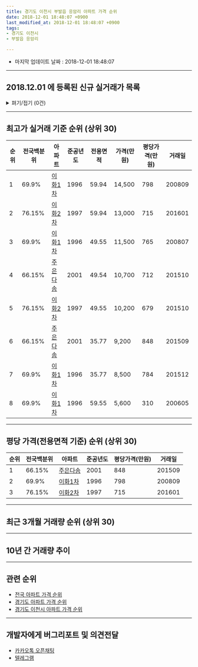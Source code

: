 ```yaml
---
title: 경기도 이천시 부발읍 응암리 아파트 가격 순위
date: 2018-12-01 18:48:07 +0900
last_modified_at: 2018-12-01 18:48:07 +0900
tags:
- 경기도 이천시
- 부발읍 응암리

---
```


* 마지막 업데이트 날짜 : 2018-12-01 18:48:07

---

## 2018.12.01 에 등록된 신규 실거래가 목록

<details>
<summary>펴기/접기 (0건)</summary>
<div markdown="1">

|아파트|전국백분위|준공년도|전용면적|가격(만원)|평당가격(만원)|거래일|
|---|---|---|---|---|---|---|
|없음|||||||


</div>
</details>

---

## 최고가 실거래 기준 순위 (상위 30)


|순위|전국백분위|아파트|준공년도|전용면적|가격(만원)|평당가격(만원)|거래일|
|---|---|---|---|---|---|---|---|
|1|69.9%|[이화1차](https://search.naver.com/search.naver?query=%EA%B2%BD%EA%B8%B0%EB%8F%84+%EC%9D%B4%EC%B2%9C%EC%8B%9C+%EB%B6%80%EB%B0%9C%EC%9D%8D+%EC%9D%91%EC%95%94%EB%A6%AC+%EC%9D%B4%ED%99%941%EC%B0%A8)|1996|59.94|14,500|798|200809|
|2|76.15%|[이화2차](https://search.naver.com/search.naver?query=%EA%B2%BD%EA%B8%B0%EB%8F%84+%EC%9D%B4%EC%B2%9C%EC%8B%9C+%EB%B6%80%EB%B0%9C%EC%9D%8D+%EC%9D%91%EC%95%94%EB%A6%AC+%EC%9D%B4%ED%99%942%EC%B0%A8)|1997|59.94|13,000|715|201601|
|3|69.9%|[이화1차](https://search.naver.com/search.naver?query=%EA%B2%BD%EA%B8%B0%EB%8F%84+%EC%9D%B4%EC%B2%9C%EC%8B%9C+%EB%B6%80%EB%B0%9C%EC%9D%8D+%EC%9D%91%EC%95%94%EB%A6%AC+%EC%9D%B4%ED%99%941%EC%B0%A8)|1996|49.55|11,500|765|200807|
|4|66.15%|[주은다솜](https://search.naver.com/search.naver?query=%EA%B2%BD%EA%B8%B0%EB%8F%84+%EC%9D%B4%EC%B2%9C%EC%8B%9C+%EB%B6%80%EB%B0%9C%EC%9D%8D+%EC%9D%91%EC%95%94%EB%A6%AC+%EC%A3%BC%EC%9D%80%EB%8B%A4%EC%86%9C)|2001|49.54|10,700|712|201510|
|5|76.15%|[이화2차](https://search.naver.com/search.naver?query=%EA%B2%BD%EA%B8%B0%EB%8F%84+%EC%9D%B4%EC%B2%9C%EC%8B%9C+%EB%B6%80%EB%B0%9C%EC%9D%8D+%EC%9D%91%EC%95%94%EB%A6%AC+%EC%9D%B4%ED%99%942%EC%B0%A8)|1997|49.55|10,200|679|201510|
|6|66.15%|[주은다솜](https://search.naver.com/search.naver?query=%EA%B2%BD%EA%B8%B0%EB%8F%84+%EC%9D%B4%EC%B2%9C%EC%8B%9C+%EB%B6%80%EB%B0%9C%EC%9D%8D+%EC%9D%91%EC%95%94%EB%A6%AC+%EC%A3%BC%EC%9D%80%EB%8B%A4%EC%86%9C)|2001|35.77|9,200|848|201509|
|7|69.9%|[이화1차](https://search.naver.com/search.naver?query=%EA%B2%BD%EA%B8%B0%EB%8F%84+%EC%9D%B4%EC%B2%9C%EC%8B%9C+%EB%B6%80%EB%B0%9C%EC%9D%8D+%EC%9D%91%EC%95%94%EB%A6%AC+%EC%9D%B4%ED%99%941%EC%B0%A8)|1996|35.77|8,500|784|201512|
|8|69.9%|[이화1차](https://search.naver.com/search.naver?query=%EA%B2%BD%EA%B8%B0%EB%8F%84+%EC%9D%B4%EC%B2%9C%EC%8B%9C+%EB%B6%80%EB%B0%9C%EC%9D%8D+%EC%9D%91%EC%95%94%EB%A6%AC+%EC%9D%B4%ED%99%941%EC%B0%A8)|1996|59.55|5,600|310|200605|


---

## 평당 가격(전용면적 기준) 순위 (상위 30)


|순위|전국백분위|아파트|준공년도|평당가격(만원)|거래일|
|---|---|---|---|---|---|
|1|66.15%|[주은다솜](https://search.naver.com/search.naver?query=%EA%B2%BD%EA%B8%B0%EB%8F%84+%EC%9D%B4%EC%B2%9C%EC%8B%9C+%EB%B6%80%EB%B0%9C%EC%9D%8D+%EC%9D%91%EC%95%94%EB%A6%AC+%EC%A3%BC%EC%9D%80%EB%8B%A4%EC%86%9C)|2001|848|201509|
|2|69.9%|[이화1차](https://search.naver.com/search.naver?query=%EA%B2%BD%EA%B8%B0%EB%8F%84+%EC%9D%B4%EC%B2%9C%EC%8B%9C+%EB%B6%80%EB%B0%9C%EC%9D%8D+%EC%9D%91%EC%95%94%EB%A6%AC+%EC%9D%B4%ED%99%941%EC%B0%A8)|1996|798|200809|
|3|76.15%|[이화2차](https://search.naver.com/search.naver?query=%EA%B2%BD%EA%B8%B0%EB%8F%84+%EC%9D%B4%EC%B2%9C%EC%8B%9C+%EB%B6%80%EB%B0%9C%EC%9D%8D+%EC%9D%91%EC%95%94%EB%A6%AC+%EC%9D%B4%ED%99%942%EC%B0%A8)|1997|715|201601|


---

## 최근 3개월 거래량 순위 (상위 30)


<div style="width:100%;">
    <canvas id="deal_count_ranking" height="250"></canvas>
</div>


<script>
new Chart(document.getElementById("deal_count_ranking"), {
    type: 'horizontalBar',
    data: {
        labels: ['이화1차', '이화2차', '주은다솜'],
        datasets: [{
            label: '실거래 수',
            data: [3, 2, 2],
            borderColor: "rgba(255, 0, 128, 1)",
            backgroundColor: "rgba(255, 0, 128, 0.5)",
            fill: false,
        }]
    },
    options: {
        responsive: true,
        title: {
            display: true,
            text: '최근 3개월 거래량 순위'
        },
        tooltips: {
            mode: 'index',
            intersect: false,
            callbacks: {
                title: function(tooltipItems, data) {
                    return "실거래 수:";
                },
                label: function(tooltipItem, data) {
                    return data.labels[tooltipItem.index] + ": " + tooltipItem.xLabel;
                }
            }
        },
        hover: {
            mode: 'nearest',
            intersect: true
        },
        scales: {
            xAxes: [{
                display: true,
                scaleLabel: {
                    display: true,
                    labelString: '실거래 수'
                },
                ticks: {
                    suggestedMin: 0,
                }
            }],
            yAxes: [{
                display: true,
                ticks: {
                    autoSkip: false,
                    callback: function(value, index, values) {
                        if (value.length > 15)
                            return value.substr(0, 13) + "...";
                        else
                            return value;
                    }
                },
                scaleLabel: {
                    display: false,
                }
            }]
        }
    }
});

</script>


---

## 10년 간 거래량 추이


<div style="width:100%;">
    <canvas id="deal_progress" height="250"></canvas>
</div>

<script>
new Chart(document.getElementById("deal_progress"), {
    type: 'line',
    data: {
        labels: ['200812','200901','200902','200903','200904','200905','200906','200907','200908','200909','200910','200911','200912','201001','201002','201003','201004','201005','201006','201007','201008','201009','201010','201011','201012','201101','201102','201103','201104','201105','201106','201107','201108','201109','201110','201111','201112','201201','201202','201203','201204','201205','201206','201207','201208','201209','201210','201211','201212','201301','201302','201303','201304','201305','201306','201307','201308','201309','201310','201311','201312','201401','201402','201403','201404','201405','201406','201407','201408','201409','201410','201411','201412','201501','201502','201503','201504','201505','201506','201507','201508','201509','201510','201511','201512','201601','201602','201603','201604','201605','201606','201607','201608','201609','201610','201611','201612','201701','201702','201703','201704','201705','201706','201707','201708','201709','201710','201711','201712','201801','201802','201803','201804','201805','201806','201807','201808','201809','201810','201811','201812'],
        datasets: [{
            label: '실거래 수',
            pointRadius: 1,
            data: [1, 3, 25, 1, 28, 27, 20, 8, 33, 25, 23, 55, 9, 1, 7, 13, 6, 13, 3, 4, 1, 6, 4, 12, 8, 8, 4, 16, 14, 4, 6, 9, 9, 15, 29, 8, 16, 5, 13, 18, 6, 9, 12, 3, 7, 16, 9, 14, 7, 4, 4, 7, 7, 10, 17, 9, 10, 5, 15, 10, 15, 8, 15, 10, 9, 17, 6, 6, 8, 6, 14, 12, 10, 13, 4, 18, 11, 10, 13, 9, 8, 12, 15, 3, 5, 10, 7, 6, 12, 3, 6, 9, 4, 7, 8, 7, 8, 8, 6, 11, 8, 4, 10, 13, 9, 10, 9, 10, 8, 9, 2, 8, 3, 5, 8, 3, 6, 2, 7, 0, 0],
            borderColor: "rgba(255, 201, 14, 1)",
            backgroundColor: "rgba(255, 201, 14, 0.5)",
            fill: true,
        }]
    },
    options: {
        responsive: true,
        title: {
            display: true,
            text: '10년간 거래량 추이'
        },
        tooltips: {
            mode: 'index',
            intersect: false,
        },
        hover: {
            mode: 'nearest',
            intersect: true
        },
        scales: {
            xAxes: [{
                display: true,
                scaleLabel: {
                    display: true,
                    labelString: '년/월'
                }
            }],
            yAxes: [{
                display: true,
                ticks: {
                    suggestedMin: 0,
                },
                scaleLabel: {
                    display: true,
                    labelString: '실거래 수'
                }
            }]
        }
    }
});

</script>


---

## 관련 순위

- [전국 아파트 가격 순위](https://inasie.github.io/apt-ranking/전국)
- [경기도 아파트 가격 순위](https://inasie.github.io/apt-ranking/경기도)
- [경기도 이천시 아파트 가격 순위](https://inasie.github.io/apt-ranking/경기도-이천시)


---

## 개발자에게 버그리포트 및 의견전달

- [카카오톡 오픈채팅](https://open.kakao.com/o/gLJUAP4)
- [텔레그램](https://t.me/inasie)

